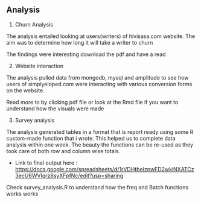 ## Analysis

1. Churn Analysis

The analysis entailed looking at users(writers) of hivisasa.com website. The aim was to determine how long it will take a writer to churn

The findings were interesting download the pdf and have a read


2. Website interaction

The analysis pulled data from mongodb, mysql and amplitude to see how users of simplyeloped.com were interacting with various conversion forms on the website.

Read more to by clicking pdf file or look at the Rmd file if you want to understand how the visuals were made

3. Survey analysis

The analysis generated tables in a format that is report ready using some R custom-made function that i wrote. This helped us to complete data 
analysis within one week. The beauty the functions can be re-used as they took care of both row and column wise totals.

* Link to final output here : https://docs.google.com/spreadsheets/d/1rVDHtbeIzpwFD2wklNXATCz3ecU6WVIqrz8syXFpfNc/edit?usp=sharing

Check survey_analysis.R to understand how the freq and Batch functions works works
